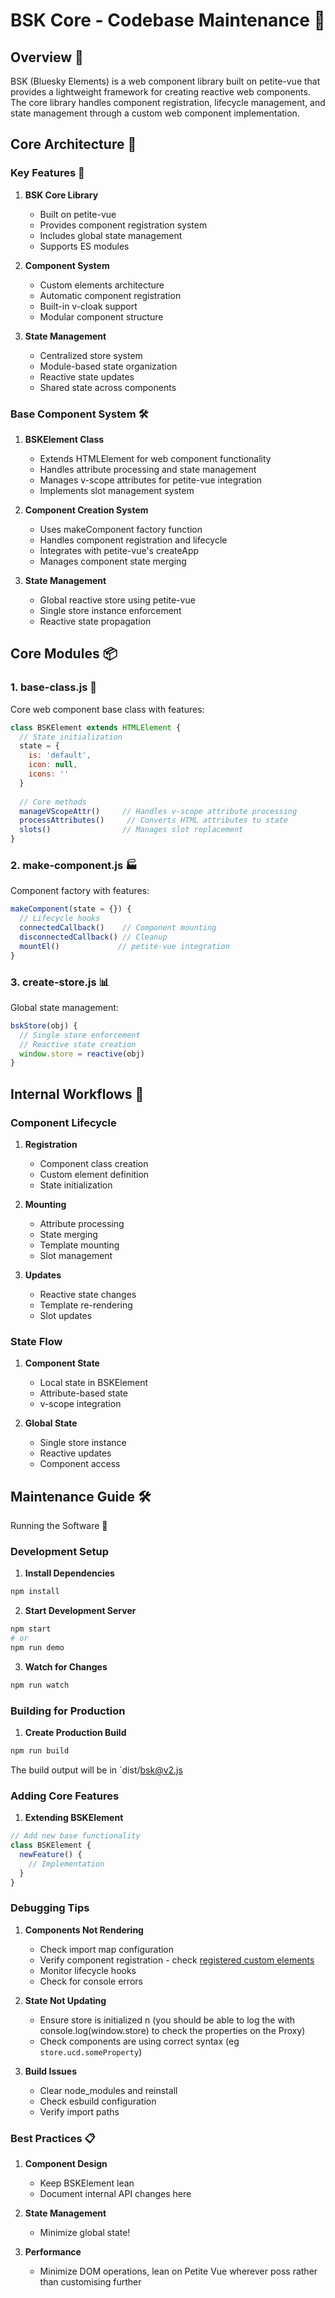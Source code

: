 # BSK Core - Codebase Maintenance 📝

## Overview 🌟
BSK (Bluesky Elements) is a web component library built on petite-vue that provides a lightweight framework for creating reactive web components. The core library handles component registration, lifecycle management, and state management through a custom web component implementation.

## Core Architecture 📂

### Key Features 🔑

1. **BSK Core Library**
   - Built on petite-vue
   - Provides component registration system
   - Includes global state management
   - Supports ES modules

2. **Component System**
   - Custom elements architecture
   - Automatic component registration
   - Built-in v-cloak support
   - Modular component structure

3. **State Management**
   - Centralized store system
   - Module-based state organization
   - Reactive state updates
   - Shared state across components

### Base Component System 🛠️

1. **BSKElement Class**
   - Extends HTMLElement for web component functionality
   - Handles attribute processing and state management
   - Manages v-scope attributes for petite-vue integration
   - Implements slot management system

2. **Component Creation System**
   - Uses makeComponent factory function
   - Handles component registration and lifecycle
   - Integrates with petite-vue's createApp
   - Manages component state merging

3. **State Management**
   - Global reactive store using petite-vue
   - Single store instance enforcement
   - Reactive state propagation

## Core Modules 📦

### 1. base-class.js 🔧
Core web component base class with features:
```javascript
class BSKElement extends HTMLElement {
  // State initialization
  state = {
    is: 'default',
    icon: null,
    icons: ''
  }
  
  // Core methods
  manageVScopeAttr()     // Handles v-scope attribute processing
  processAttributes()     // Converts HTML attributes to state
  slots()                // Manages slot replacement
}
```

### 2. make-component.js 🏭
Component factory with features:
```javascript
makeComponent(state = {}) {
  // Lifecycle hooks
  connectedCallback()    // Component mounting
  disconnectedCallback() // Cleanup
  mountEl()             // petite-vue integration
}
```

### 3. create-store.js 📊
Global state management:
```javascript
bskStore(obj) {
  // Single store enforcement
  // Reactive state creation
  window.store = reactive(obj)
}
```

## Internal Workflows 🔄

### Component Lifecycle

1. **Registration**
   - Component class creation
   - Custom element definition
   - State initialization

2. **Mounting**
   - Attribute processing
   - State merging
   - Template mounting
   - Slot management

3. **Updates**
   - Reactive state changes
   - Template re-rendering
   - Slot updates

### State Flow

1. **Component State**
   - Local state in BSKElement
   - Attribute-based state
   - v-scope integration

2. **Global State**
   - Single store instance
   - Reactive updates
   - Component access

## Maintenance Guide 🛠️

Running the Software 🚀

### Development Setup

1. **Install Dependencies**
```bash
npm install
```

2. **Start Development Server**
```bash
npm start
# or
npm run demo
```

3. **Watch for Changes**
```bash
npm run watch
```

### Building for Production

1. **Create Production Build**
```bash
npm run build
```

The build output will be in `dist/bsk@v2.js

### Adding Core Features

1. **Extending BSKElement**
```javascript
// Add new base functionality
class BSKElement {
  newFeature() {
    // Implementation
  }
}
```


### Debugging Tips

1. **Components Not Rendering**
   - Check import map configuration
   - Verify component registration - check [registered custom elements](https://developer.mozilla.org/en-US/docs/Web/API/CustomElementRegistry)
   - Monitor lifecycle hooks
   - Check for console errors

2. **State Not Updating**
   - Ensure store is initialized n (you should be able to log the with console.log(window.store) to check the properties on the Proxy)
   - Check components are using correct syntax (eg `store.ucd.someProperty`)

3. **Build Issues**
   - Clear node_modules and reinstall
   - Check esbuild configuration
   - Verify import paths

### Best Practices 📋

1. **Component Design**
   - Keep BSKElement lean
   - Document internal API changes here

2. **State Management**
   - Minimize global state!

3. **Performance**
   - Minimize DOM operations, lean on Petite Vue wherever poss rather than customising further


